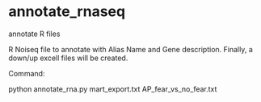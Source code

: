 # annotate_rnaseq
annotate R files

R Noiseq file to annotate with Alias Name and Gene description. Finally, a down/up excell files will be created.

Command:

python annotate_rna.py mart_export.txt AP_fear_vs_no_fear.txt
